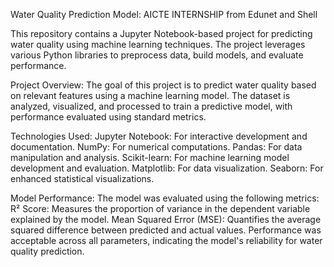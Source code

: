 Water Quality Prediction Model: AICTE INTERNSHIP from Edunet and Shell

This repository contains a Jupyter Notebook-based project for predicting water quality using machine learning techniques. The project leverages various Python libraries to preprocess data, build models, and evaluate performance.

Project Overview:
The goal of this project is to predict water quality based on relevant features using a machine learning model. The dataset is analyzed, visualized, and processed to train a predictive model, with performance evaluated using standard metrics.

Technologies Used:
Jupyter Notebook: For interactive development and documentation.
NumPy: For numerical computations.
Pandas: For data manipulation and analysis.
Scikit-learn: For machine learning model development and evaluation.
Matplotlib: For data visualization.
Seaborn: For enhanced statistical visualizations.

Model Performance:
The model was evaluated using the following metrics:
R² Score: Measures the proportion of variance in the dependent variable explained by the model.
Mean Squared Error (MSE): Quantifies the average squared difference between predicted and actual values.
Performance was acceptable across all parameters, indicating the model's reliability for water quality prediction.
